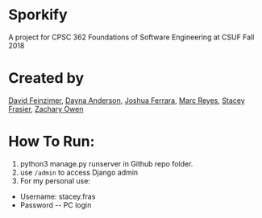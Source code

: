 # Sporkify
A project for CPSC 362 Foundations of Software Engineering at CSUF Fall 2018

# Created by
[David Feinzimer](https://github.com/kernelpop), 
[Dayna Anderson](https://github.com/Dayna-A), 
[Joshua Ferrara](https://github.com/joshuaferrara), 
[Marc Reyes](https://github.com/MarcLiander), 
[Stacey Frasier](https://github.com/staceyfras), 
[Zachary Owen](https://github.com/HackyZach)

# How To Run:
1. python3 manage.py runserver in Github repo folder.
2. use `/admin` to access Django admin
3. For my personal use:
- Username: stacey.fras
- Password -- PC login

